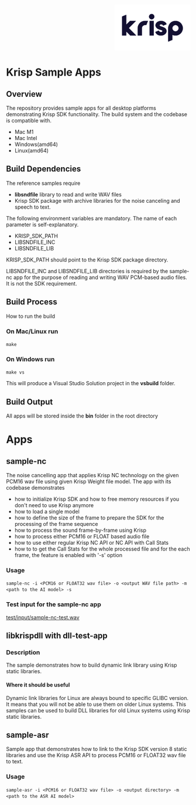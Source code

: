 <div align="right">
<img src="./Krisp-logo.png" height="125px" />
</div>

# Krisp Sample Apps
## Overview
The repository provides sample apps for all desktop platforms demonstrating Krisp SDK functionality.
The build system and the codebase is compatible with.
* Mac M1
* Mac Intel
* Windows(amd64)
* Linux(amd64)

## Build Dependencies
The reference samples require
* **libsndfile** library to read and write WAV files
* Krisp SDK package with archive libraries for the noise canceling and speech to text.

The following environment variables are mandatory. The name of each parameter is self-explanatory.
* KRISP_SDK_PATH
* LIBSNDFILE_INC
* LIBSNDFILE_LIB

KRISP_SDK_PATH should point to the Krisp SDK package directory.

LIBSNDFILE_INC and LIBSNDFILE_LIB directories is required by the sample-nc app for the purpose of reading and writing WAV PCM-based audio files. It is not the SDK requirement.


## Build Process

How to run the build

### On Mac/Linux run
```make```

### On Windows run
```make vs```

This will produce a Visual Studio Solution project in the **vsbuild** folder.

## Build Output
All apps will be stored inside the **bin** folder in the root directory

# Apps
## sample-nc
The noise cancelling app that applies Krisp NC technology on the given PCM16 wav file using given Krisp Weight file model. The app with its codebase demonstrates 
* how to initialize Krisp SDK and how to free memory resources if you don't need to use Krisp anymore 
* how to load a single model
* how to define the size of the frame to prepare the SDK for the processing of the frame sequence
* how to process the sound frame-by-frame using Krisp
* how to process either PCM16 or FLOAT based audio file
* how to use either regular Krisp NC API or NC API with Call Stats
* how to to get the Call Stats for the whole processed file and for the each frame, the feature is enabled with '-s' option

### Usage
```sample-nc -i <PCM16 or FLOAT32 wav file> -o <output WAV file path> -m <path to the AI model> -s```

### Test input for the sample-nc app
[test/input/sample-nc-test.wav](test/input/sample-nc-test.wav)

## libkrispdll with dll-test-app

### Description
The sample demonstrates how to build dynamic link library using Krisp static libraries.

#### Where it should be useful
Dynamic link libraries for Linux are always bound to specific GLIBC version. It means that you will not be able to use them on older Linux systems. This samples can be used to build DLL libraries for old Linux systems using Krisp static libraries.

## sample-asr
Sample app that demonstrates how to link to the Krisp SDK version 8 static libraries and use the Krisp ASR API to process PCM16 or FLOAT32 wav file to text.

### Usage
```sample-asr -i <PCM16 or FLOAT32 wav file> -o <output directory> -m <path to the ASR AI model>```
